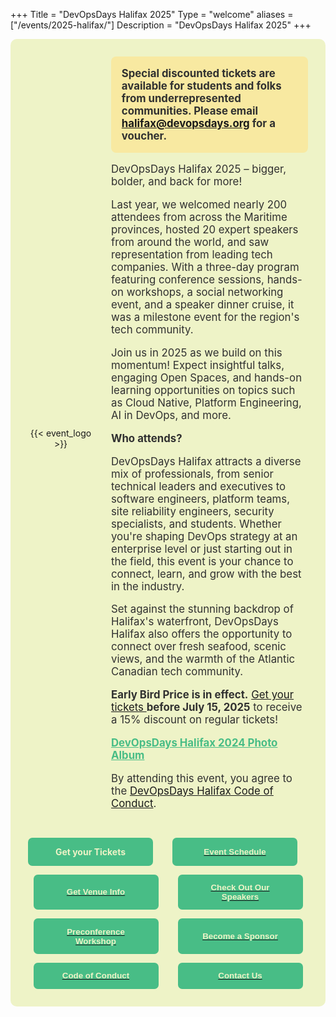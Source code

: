 +++
Title = "DevOpsDays Halifax 2025"
Type = "welcome"
aliases = ["/events/2025-halifax/"]
Description = "DevOpsDays Halifax 2025"
+++

<style type="text/css">
.hfx {
  display: flex;
  flex-direction: column;
  background-color: #EEF3C7;
  padding: 2em;
  gap: 2em;
  border-radius: 10px;
  align-items: center;
  text-align: center;
}
.hfx .header {
  display: flex;
  flex-direction: row;
  justify-content: center;
  align-items: center;
  gap: 2em;
  width: 100%;
}
.hfx .logo {
  flex: 1;
  max-width: 400px; /* Increase the max-width to make the logo bigger */
  margin: 0; /* Remove any margin */
  padding: 0; /* Remove any padding */
}
.hfx .text {
  flex: 3;
  color: #303030;
  font-size: 1.2em;
  text-align: left;
}
.hfx .buttons {
  display: flex;
  flex-direction: row;
  flex-wrap: wrap;
  justify-content: center;
  gap: 1em;
  width: 100%;
}
.hfx .buttons a {
  flex: 1 1 200px;
  display: flex;
  justify-content: center;
}
.hfx button {
  color: #EEF3C7;
  background-color: #48BD86;
  border: none;
  border-radius: 0.5em;
  font-weight: bold;
  padding: 1em 2em;
  width: 100%;
  max-width: 200px; /* Ensure all buttons have the same width */
}
.button-link {
  color: #EEF3C7;
  background-color: #48BD86;
  border: none;
  border-radius: 0.5em;
  font-weight: bold;
  padding: 1em 2em;
  display: inline-flex;
  justify-content: center;
  align-items: center;
  text-decoration: none;
  width: 100%;
  max-width: 200px;
  cursor: pointer;
  box-sizing: border-box;
}

@media only screen and (max-width: 760px) {
  .hfx .header {
    flex-direction: column;
  }
  .hfx .text {
    text-align: center;
  }
  .hfx .buttons {
    flex-direction: column;
  }
  .hfx .buttons a {
    width: 100%;
  }
}
.carousel-container {
  position: relative;
  width: 100%;
  max-width: 800px;
  margin: 1em auto 2em;
  overflow: hidden;
  border-radius: 10px;
  box-shadow: 0 4px 8px rgba(0,0,0,0.1);
}

.carousel-slide {
  display: flex;
  transition: transform 0.5s ease-in-out;
  width: 400%; /* 4 images */
}

.carousel-slide img {
  width: 100%;
  flex-shrink: 0;
  object-fit: cover;
  border-radius: 10px;
}

.carousel-btn {
  position: absolute;
  top: 50%;
  transform: translateY(-50%);
  background-color: rgba(72, 189, 134, 0.7);
  border: none;
  color: white;
  font-size: 2em;
  padding: 0 0.4em;
  cursor: pointer;
  border-radius: 5px;
  user-select: none;
}

.carousel-btn.prev {
  left: 10px;
}

.carousel-btn.next {
  right: 10px;
}

.carousel-btn:hover {
  background-color: #48BD86;
}

@media (max-width: 760px) {
  .carousel-container {
    max-width: 100%;
  }
}
</style>
<div class="hfx">
  <div class="header">
    <div class="logo">
      {{< event_logo >}}
    </div>
    <div class="text">
      <div style="background:#f8e9a1; color:#303030; border-radius:8px; padding:1em; margin-bottom:1em; font-weight:bold;">
        Special discounted tickets are available for students and folks from underrepresented communities. Please email <a href="mailto:halifax@devopsdays.org">halifax@devopsdays.org</a> for a voucher.
      </div>
      <p>DevOpsDays Halifax 2025 – bigger, bolder, and back for more!</p>
      <p>Last year, we welcomed nearly 200 attendees from across the Maritime provinces, hosted 20 expert speakers from around the world, and saw representation from leading tech companies. With a three-day program featuring conference sessions, hands-on workshops, a social networking event, and a speaker dinner cruise, it was a milestone event for the region's tech community.</p>
      <p>Join us in 2025 as we build on this momentum! Expect insightful talks, engaging Open Spaces, and hands-on learning opportunities on topics such as Cloud Native, Platform Engineering, AI in DevOps, and more.</p>
      <p><strong>Who attends?</strong></p>
      <p>DevOpsDays Halifax attracts a diverse mix of professionals, from senior technical leaders and executives to software engineers, platform teams, site reliability engineers, security specialists, and students. Whether you're shaping DevOps strategy at an enterprise level or just starting out in the field, this event is your chance to connect, learn, and grow with the best in the industry.</p>
      <p>Set against the stunning backdrop of Halifax's waterfront, DevOpsDays Halifax also offers the opportunity to connect over fresh seafood, scenic views, and the warmth of the Atlantic Canadian tech community.</p>
      <p><strong>Early Bird Price is in effect.</strong> <a href="https://tickets.devopsdays.org/devopsdays-halifax/2025">Get your tickets </a> <strong>before July 15, 2025</strong> to receive a 15% discount on regular tickets!</p>
      <p><a href="https://www.flickr.com/photos/201499771@N04/albums/72177720320854462" style="color:#48BD86; font-weight:bold; text-decoration:underline;">DevOpsDays Halifax 2024 Photo Album</a></p>
      <p>By attending this event, you agree to the <a href="../conduct/">DevOpsDays Halifax Code of Conduct</a>.</p>
    </div>
  </div>
  <div class="buttons">
    <a href="https://tickets.devopsdays.org/devopsdays-halifax/2025" class="button-link">Get your Tickets</a>
    <a href="https://talks.devopsdays.org/devopsdays-halifax-2025/schedule/"><button>Event Schedule</button></a>
    <a href="../location/"><button>Get Venue Info</button></a>
    <a href="https://talks.devopsdays.org/devopsdays-halifax-2025/speaker/"><button>Check Out Our Speakers</button></a>
    <a href="../workshop/"><button>Preconference Workshop</button></a>
    <a href="../sponsor/"><button>Become a Sponsor</button></a>
    <a href="../conduct/"><button>Code of Conduct</button></a>
    <a href="../contact/"><button>Contact Us</button></a>
  </div>
</div>
